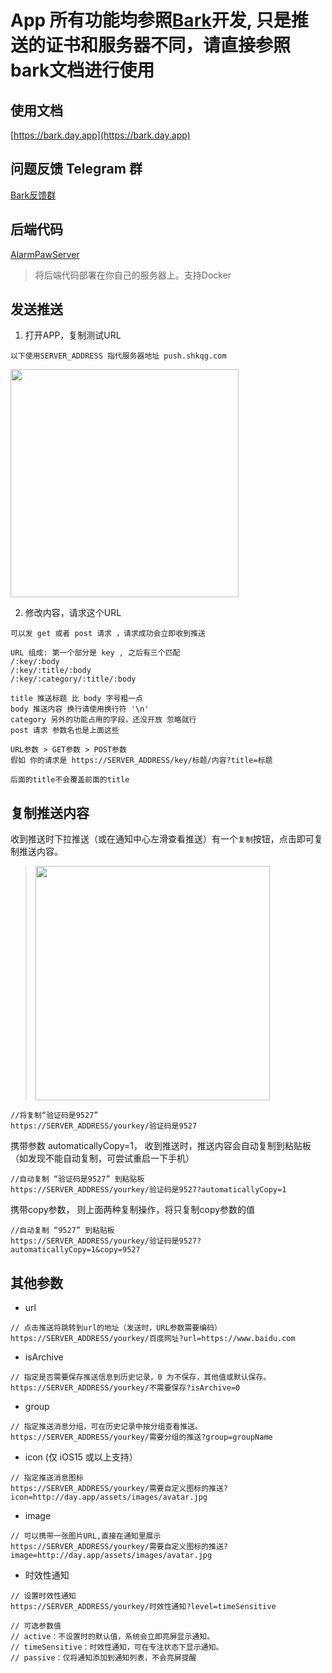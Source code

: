 # App 所有功能均参照[Bark](https://github.com/Finb/Bark)开发, 只是推送的证书和服务器不同，请直接参照bark文档进行使用 

## 使用文档
[https://bark.day.app](https://bark.day.app)

## 问题反馈 Telegram 群
[Bark反馈群](https://t.me/joinchat/OsCbLzovUAE0YjY1)
## 后端代码 
[AlarmPawServer](https://github.com/tsaohe/AlarmPawServer)
>将后端代码部署在你自己的服务器上。支持Docker

## 发送推送
1. 打开APP，复制测试URL 
```
以下使用SERVER_ADDRESS 指代服务器地址 push.shkqg.com
```

<img src="https://wx4.sinaimg.cn/mw2000/003rYfqply1grd1meqrvcj60bi08zt9i02.jpg" width=365 />

2. 修改内容，请求这个URL
```
可以发 get 或者 post 请求 ，请求成功会立即收到推送 

URL 组成: 第一个部分是 key , 之后有三个匹配 
/:key/:body 
/:key/:title/:body 
/:key/:category/:title/:body 

title 推送标题 比 body 字号粗一点 
body 推送内容 换行请使用换行符 '\n'
category 另外的功能占用的字段，还没开放 忽略就行 
post 请求 参数名也是上面这些

URL参数 > GET参数 > POST参数
假如 你的请求是 https://SERVER_ADDRESS/key/标题/内容?title=标题

后面的title不会覆盖前面的title

```

## 复制推送内容
收到推送时下拉推送（或在通知中心左滑查看推送）有一个`复制`按钮，点击即可复制推送内容。

> <img src="http://wx4.sinaimg.cn/mw690/0060lm7Tly1g0btjhgimij30ku0a60v1.jpg" width=375 />

```
//将复制“验证码是9527”
https://SERVER_ADDRESS/yourkey/验证码是9527
```

携带参数 automaticallyCopy=1， 收到推送时，推送内容会自动复制到粘贴板（如发现不能自动复制，可尝试重启一下手机）
```
//自动复制 “验证码是9527” 到粘贴板
https://SERVER_ADDRESS/yourkey/验证码是9527?automaticallyCopy=1 
```


携带copy参数， 则上面两种复制操作，将只复制copy参数的值
```
//自动复制 “9527” 到粘贴板
https://SERVER_ADDRESS/yourkey/验证码是9527?automaticallyCopy=1&copy=9527

```

## 其他参数

* url
```
// 点击推送将跳转到url的地址（发送时，URL参数需要编码）
https://SERVER_ADDRESS/yourkey/百度网址?url=https://www.baidu.com 
```
* isArchive
```
// 指定是否需要保存推送信息到历史记录，0 为不保存，其他值或默认保存。
https://SERVER_ADDRESS/yourkey/不需要保存?isArchive=0
```
* group
```
// 指定推送消息分组，可在历史记录中按分组查看推送。
https://SERVER_ADDRESS/yourkey/需要分组的推送?group=groupName
```
* icon (仅 iOS15 或以上支持）
```
// 指定推送消息图标
https://SERVER_ADDRESS/yourkey/需要自定义图标的推送?icon=http://day.app/assets/images/avatar.jpg

```
* image 
```
// 可以携带一张图片URL,直接在通知里展示
https://SERVER_ADDRESS/yourkey/需要自定义图标的推送?image=http://day.app/assets/images/avatar.jpg
```
* 时效性通知
```
// 设置时效性通知
https://SERVER_ADDRESS/yourkey/时效性通知?level=timeSensitive

// 可选参数值
// active：不设置时的默认值，系统会立即亮屏显示通知。
// timeSensitive：时效性通知，可在专注状态下显示通知。
// passive：仅将通知添加到通知列表，不会亮屏提醒
```